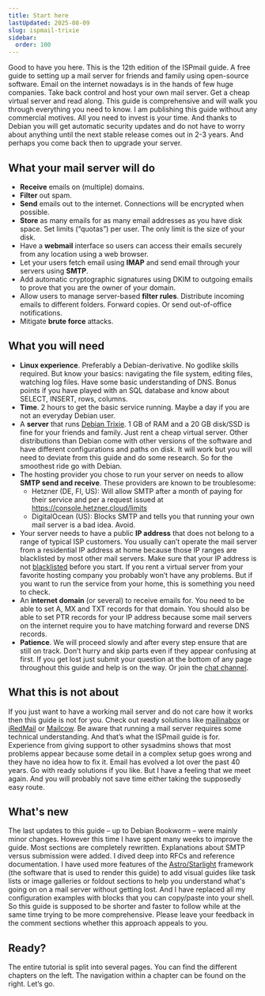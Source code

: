 ```yaml
---
title: Start here
lastUpdated: 2025-08-09
slug: ispmail-trixie
sidebar:
  order: 100
---
```


Good to have you here. This is the 12th edition of the ISPmail guide. A free guide to setting up a mail server for
friends and family using open-source software. Email on the internet nowadays is in the hands of few huge companies.
Take back control and host your own mail server. Get a cheap virtual server and read along. This guide is comprehensive
and will walk you through everything you need to know. I am publishing this guide without any commercial motives. All
you need to invest is your time. And thanks to Debian you will get automatic security updates and do not have to worry
about anything until the next stable release comes out in 2-3 years. And perhaps you come back then to upgrade your
server.

## What your mail server will do

- **Receive** emails on (multiple) domains.
- **Filter** out spam.
- **Send** emails out to the internet. Connections will be encrypted when possible.
- **Store** as many emails for as many email addresses as you have disk space. Set limits (“quotas”) per user. The only
  limit is the size of your disk.
- Have a **webmail** interface so users can access their emails securely from any location using a web browser.
- Let your users fetch email using **IMAP** and send email through your servers using **SMTP**.
- Add automatic cryptographic signatures using DKIM to outgoing emails to prove that you are the owner of your domain.
- Allow users to manage server-based **filter rules**. Distribute incoming emails to different folders. Forward copies.
  Or send out-of-office notifications.
- Mitigate **brute force** attacks.

## What you will need

- **Linux experience**. Preferably a Debian-derivative. No godlike skills required. But know your basics: navigating the
  file system, editing files, watching log files. Have some basic understanding of DNS. Bonus points if you have played
  with an SQL database and know about SELECT, INSERT, rows, columns.
- **Time**. 2 hours to get the basic service running. Maybe a day if you are not an everyday Debian user.
- A **server** that runs [Debian Trixie](https://www.debian.org/releases/trixie/). 1 GB of RAM and a 20 GB disk/SSD is
  fine for your friends and family. Just rent a cheap virtual server. Other distributions than Debian come with other
  versions of the software and have different configurations and paths on disk. It will work but you will need to
  deviate from this guide and do some research. So for the smoothest ride go with Debian.
- The hosting provider you chose to run your server on needs to allow **SMTP send and receive**. These providers are
  known to be troublesome:
  - Hetzner (DE, FI, US): Will allow SMTP after a month of paying for their service and per a request issued at
    https://console.hetzner.cloud/limits
  - DigitalOcean (US): Blocks SMTP and tells you that running your own mail server is a bad idea. Avoid.
- Your server needs to have a public **IP address** that does not belong to a range of typical ISP customers. You
  usually can’t operate the mail server from a residential IP address at home because those IP ranges are blacklisted by
  most other mail servers. Make sure that your IP address is not [blacklisted](https://multirbl.valli.org/) before you
  start. If you rent a virtual server from your favorite hosting company you probably won’t have any problems. But if
  you want to run the service from your home, this is something you need to check.
- An **internet domain** (or several) to receive emails for. You need to be able to set A, MX and TXT records for that
  domain. You should also be able to set PTR records for your IP address because some mail servers on the internet
  require you to have matching forward and reverse DNS records.
- **Patience**. We will proceed slowly and after every step ensure that are still on track. Don’t hurry and skip parts
  even if they appear confusing at first. If you get lost just submit your question at the bottom of any page throughout
  this guide and help is on the way. Or join the [chat channel](https://riot.im/app/#/room/#ispmail:matrix.org).

## What this is not about

If you just want to have a working mail server and do not care how it works then this guide is not for you. Check out
ready solutions like [mailinabox](https://mailinabox.email/) or [iRedMail](http://www.iredmail.org/) or
[Mailcow](https://mailcow.email/). Be aware that running a mail server requires some technical understanding. And that’s
what the ISPmail guide is for. Experience from giving support to other sysadmins shows that most problems appear because
some detail in a complex setup goes wrong and they have no idea how to fix it. Email has evolved a lot over the past 40
years. Go with ready solutions if you like. But I have a feeling that we meet again. And you will probably not save time
either taking the supposedly easy route.

## What's new

The last updates to this guide – up to Debian Bookworm – were mainly minor changes. However this time I have spent many
weeks to improve the guide. Most sections are completely rewritten. Explanations about SMTP versus submission were
added. I dived deep into RFCs and reference documentation. I have used more features of the
[Astro/Starlight](https://starlight.astro.build/) framework (the software that is used to render this guide) to add
visual guides like task lists or image galleries or foldout sections to help you understand what's going on on a mail
server without getting lost. And I have replaced all my configuration examples with blocks that you can copy/paste into
your shell. So this guide is supposed to be shorter and faster to follow while at the same time trying to be more
comprehensive. Please leave your feedback in the comment sections whether this approach appeals to you.

## Ready?

The entire tutorial is split into several pages. You can find the different chapters on the left. The navigation within
a chapter can be found on the right. Let’s go.
